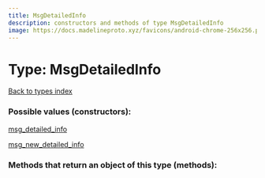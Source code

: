 ```yaml
---
title: MsgDetailedInfo
description: constructors and methods of type MsgDetailedInfo
image: https://docs.madelineproto.xyz/favicons/android-chrome-256x256.png
---
```

# Type: MsgDetailedInfo  
[Back to types index](index.md)



### Possible values (constructors):

[msg\_detailed\_info](../constructors/msg_detailed_info.md)  

[msg\_new\_detailed\_info](../constructors/msg_new_detailed_info.md)  



### Methods that return an object of this type (methods):




